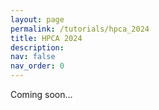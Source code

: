 ```yaml
---
layout: page
permalink: /tutorials/hpca_2024
title: HPCA 2024
description: 
nav: false
nav_order: 0
---
```


Coming soon...
